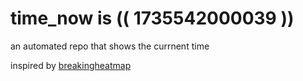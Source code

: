 # time_now is (( 1735542000039 ))

an automated repo that shows the currnent time

inspired by [breakingheatmap](https://github.com/breakingheatmap/breakingheatmap)